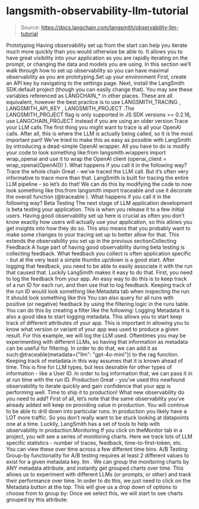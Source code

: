 # langsmith-observability-llm-tutorial

> Source: https://docs.langchain.com/langsmith/observability-llm-tutorial

Prototyping
Having observability set up from the start can help you iterate much more quickly than you would otherwise be able to. It allows you to have great visibility into your application as you are rapidly iterating on the prompt, or changing the data and models you are using. In this section we’ll walk through how to set up observability so you can have maximal observability as you are prototyping.Set up your environment
First, create an API key by navigating to the settings page. Next, install the LangSmith SDK:default
project (though you can easily change that).
You may see these variables referenced as
LANGCHAIN_*
in other places. These are all equivalent, however the best practice is to use LANGSMITH_TRACING
, LANGSMITH_API_KEY
, LANGSMITH_PROJECT
.The LANGSMITH_PROJECT
flag is only supported in JS SDK versions >= 0.2.16, use LANGCHAIN_PROJECT
instead if you are using an older version.Trace your LLM calls
The first thing you might want to trace is all your OpenAI calls. After all, this is where the LLM is actually being called, so it is the most important part! We’ve tried to make this as easy as possible with LangSmith by introducing a dead-simple OpenAI wrapper. All you have to do is modify your code to look something like:from langsmith.wrappers import wrap_openai
and use it to wrap the OpenAI client (openai_client = wrap_openai(OpenAI())
).
What happens if you call it in the following way?
Trace the whole chain
Great - we’ve traced the LLM call. But it’s often very informative to trace more than that. LangSmith is built for tracing the entire LLM pipeline - so let’s do that! We can do this by modifying the code to now look something like this:from langsmith import traceable
and use it decorate the overall function (@traceable
).
What happens if you call it in the following way?
Beta Testing
The next stage of LLM application development is beta testing your application. This is when you release it to a few initial users. Having good observability set up here is crucial as often you don’t know exactly how users will actually use your application, so this allows you get insights into how they do so. This also means that you probably want to make some changes to your tracing set up to better allow for that. This extends the observability you set up in the previous sectionCollecting Feedback
A huge part of having good observability during beta testing is collecting feedback. What feedback you collect is often application specific - but at the very least a simple thumbs up/down is a good start. After logging that feedback, you need to be able to easily associate it with the run that caused that. Luckily LangSmith makes it easy to do that. First, you need to log the feedback from your app. An easy way to do this is to keep track of a run ID for each run, and then use that to log feedback. Keeping track of the run ID would look something like:Metadata
tab when inspecting the run. It should look something like this
You can also query for all runs with positive (or negative) feedback by using the filtering logic in the runs table. You can do this by creating a filter like the following:
Logging Metadata
It is also a good idea to start logging metadata. This allows you to start keep track of different attributes of your app. This is important in allowing you to know what version or variant of your app was used to produce a given result. For this example, we will log the LLM used. Oftentimes you may be experimenting with different LLMs, so having that information as metadata can be useful for filtering. In order to do that, we can add it as such:@traceable(metadata={"llm": "gpt-4o-mini"})
to the rag
function.
Keeping track of metadata in this way assumes that it is known ahead of time. This is fine for LLM types, but less desirable for other types of information - like a User ID. In order to log information that, we can pass it in at run time with the run ID.
Production
Great - you’ve used this newfound observability to iterate quickly and gain confidence that your app is performing well. Time to ship it to production! What new observability do you need to add? First of all, let’s note that the same observability you’ve already added will keep on providing value in production. You will continue to be able to drill down into particular runs. In production you likely have a LOT more traffic. So you don’t really want to be stuck looking at datapoints one at a time. Luckily, LangSmith has a set of tools to help with observability in production.Monitoring
If you click on theMonitor
tab in a project, you will see a series of monitoring charts. Here we track lots of LLM specific statistics - number of traces, feedback, time-to-first-token, etc. You can view these over time across a few different time bins.
A/B Testing
Group-by functionality for A/B testing requires at least 2 different values to exist for a given metadata key.
llm
. We can group the monitoring charts by ANY metadata attribute, and instantly get grouped charts over time. This allows us to experiment with different LLMs (or prompts, or other) and track their performance over time.
In order to do this, we just need to click on the Metadata
button at the top. This will give us a drop down of options to choose from to group by:
Once we select this, we will start to see charts grouped by this attribute:
